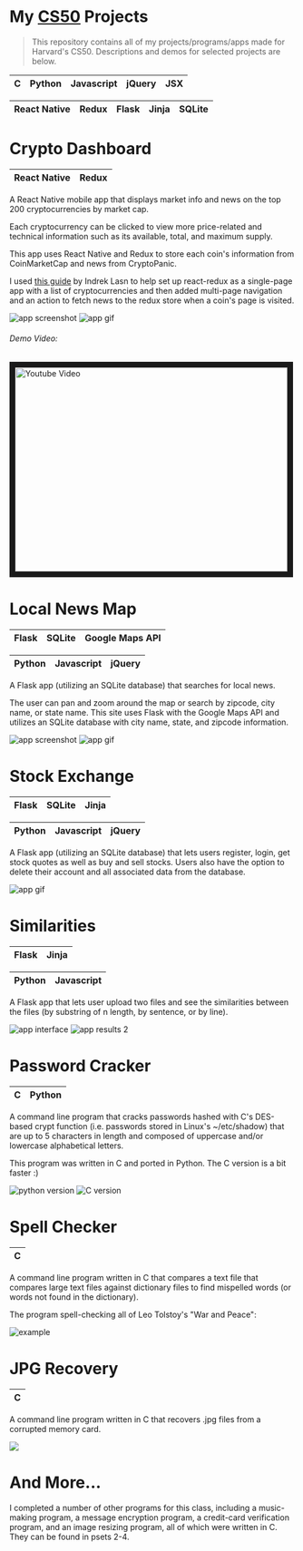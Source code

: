 # My [CS50](https://www.edx.org/course/cs50s-introduction-computer-science-harvardx-cs50x) Projects
> This repository contains all of my projects/programs/apps made for Harvard's CS50. Descriptions and demos for selected projects are below.

| C | Python | Javascript | jQuery | JSX |
|---|--------|------------|----|--------|

| React Native | Redux | Flask | Jinja | SQLite |
|---|--------|------------|----|--------|


# Crypto Dashboard
| React Native| Redux|
|--|--|

A React Native mobile app that displays market info and news on the top 200 cryptocurrencies by market cap.

Each cryptocurrency can be clicked to view more price-related and technical information such as its available, total, and maximum supply.

This app uses React Native and Redux to store each coin's information from CoinMarketCap and news from CryptoPanic.

I used [this guide](https://medium.com/react-native-training/tutorial-react-native-redux-native-mobile-app-for-tracking-cryptocurrency-bitcoin-litecoin-810850cf8acc) by Indrek Lasn to help set up react-redux as a single-page app with a list of cryptocurrencies and then added multi-page navigation and an action to fetch news to the redux store when a coin's page is visited.

![app screenshot](https://github.com/dpett/cs50-projects/blob/master/project/image1.jpg?raw=true)
![app gif](https://github.com/dpett/cs50-projects/blob/master/project/gif1.gif?raw=true)


###### Demo Video:

<a href="http://www.youtube.com/watch?feature=player_embedded&v=3HaIw0yAygI
" target="_blank"><img src="http://img.youtube.com/vi/3HaIw0yAygI/0.jpg" 
alt="Youtube Video" width="480" height="360" border="10" /></a>



# Local News Map

|Flask | SQLite    | Google Maps API|
|--|--|--|


|Python | Javascript    | jQuery|
|--|--|--|

A Flask app (utilizing an SQLite database) that searches for local news.

The user can pan and zoom around the map or search by zipcode, city name, or state name.
This site uses Flask with the Google Maps API and utilizes an SQLite database with city name, state, and zipcode information.

![app screenshot](https://github.com/dpett/cs50-projects/blob/master/pset8/mashup/mashup2.png?raw=true)
![app gif](https://github.com/dpett/cs50-projects/blob/master/pset8/mashup/mashup.gif?raw=true)



# Stock Exchange
|Flask | SQLite | Jinja
|--|--|--|

|Python| Javascript| jQuery |
|--|--|--|

A Flask app (utilizing an SQLite database) that lets users register, login, get stock quotes as well as buy and sell stocks.
Users also have the option to delete their account and all associated data from the database.

![app gif](https://github.com/dpett/cs50-projects/blob/master/pset7/finance/finance.gif?raw=true)



# Similarities

|Flask | Jinja
|--|--|

|Python| Javascript |
|--|--|

A Flask app that lets user upload two files and see the similarities between the files (by substring of n length, by sentence, or by line).

![app interface](https://github.com/dpett/cs50-projects/blob/master/pset6/similarities/ss.jpg?raw=true)
![app results 2](https://github.com/dpett/cs50-projects/blob/master/pset6/similarities/Screen%20Shot%202018-07-30%20at%2011.18.33%20PM.png?raw=true)

# Password Cracker

|C | Python
|--|--|


A command line program that cracks passwords hashed with C's DES-based crypt function (i.e. passwords stored in Linux's ~/etc/shadow) that are up to 5 characters in length and composed of uppercase and/or lowercase alphabetical letters.

This program was written in C and ported in Python. The C version is a bit faster :)

![python version](https://github.com/dpett/cs50-projects/blob/master/pset6/crack/crackpython.gif?raw=true)
![C version](https://github.com/dpett/cs50-projects/blob/master/pset2/crack/crackc.gif?raw=true)

# Spell Checker
| C |
|--|

A command line program written in C that compares a text file that compares large text files against dictionary files to find mispelled words (or words not found in the dictionary).

The program spell-checking all of Leo Tolstoy's "War and Peace":

![example](https://github.com/dpett/cs50-projects/blob/master/pset5/speller/speller.gif?raw=true)


# JPG Recovery
| C |
|--|

A command line program written in C that recovers .jpg files from a corrupted memory card.

![](https://github.com/dpett/cs50-projects/blob/master/pset4/recover/recover.gif?raw=true)

# And More...

I completed a number of other programs for this class, including a music-making program, a message encryption program, a credit-card verification program, and an image resizing program, all of which were written in C. They can be found in psets 2-4.
